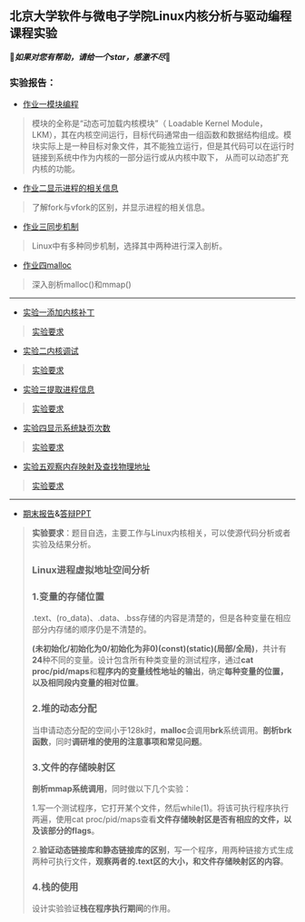 ## 北京大学软件与微电子学院Linux内核分析与驱动编程课程实验

🥢***如果对您有帮助，请给一个star，感激不尽*🥢**



### 实验报告：

- [作业一模块编程](./作业一模块编程/第1次作业-1901210765-吴昊.md)

> 模块的全称是“动态可加载内核模块”（ Loadable Kernel Module，LKM），其在内核空间运行，目标代码通常由一组函数和数据结构组成。模块实际上是一种目标对象文件，其不能独立运行，但是其代码可以在运行时链接到系统中作为内核的一部分运行或从内核中取下， 从而可以动态扩充内核的功能。

- [作业二显示进程的相关信息](./作业二显示进程的相关信息/第2次作业-1901210765-吴昊.md)

> 了解fork与vfork的区别，并显示进程的相关信息。

- [作业三同步机制](./作业三同步机制/第3次作业-1901210765-吴昊.md)

> Linux中有多种同步机制，选择其中两种进行深入剖析。

- [作业四malloc](./作业四malloc/第4次作业-1901210765-吴昊.md)

> 深入剖析malloc()和mmap()

------

- [实验一添加内核补丁](./实验一添加内核补丁/第1次实验-1901210765-吴昊.md)

> [实验要求](./实验一添加内核补丁/实验要求)

- [实验二内核调试](./实验二内核调试/第2次实验-1901210765-吴昊.md)

> [实验要求](./实验二内核调试/实验要求)

- [实验三提取进程信息](./实验三提取进程信息/第3次实验-1901210765-吴昊.md)

> [实验要求](./实验三提取进程信息/实验要求)

- [实验四显示系统缺页次数](./实验四显示系统缺页次数/第4次实验-1901210765-吴昊.md)

> [实验要求](./实验四显示系统缺页次数/实验要求)

- [实验五观察内存映射及查找物理地址](./实验五观察内存映射及查找物理地址/第5次实验-1901210765-吴昊.md)

> [实验要求](./实验五观察内存映射及查找物理地址/实验要求)

------

- [期末报告](./期末报告/6-吴昊-Linux进程虚拟地址空间分析.md)&[答辩PPT](./期末报告/答辩PPT.pptx)

> **实验要求**：题目自选，主要工作与Linux内核相关，可以使源代码分析或者实验及结果分析。
> 
> 
> ### Linux进程虚拟地址空间分析
>
> ### 1.变量的存储位置
>
> .text、(ro_data)、.data、.bss存储的内容是清楚的，但是各种变量在相应部分内存储的顺序仍是不清楚的。
>
> **(未初始化/初始化为0/初始化为非0)(const)(static)(局部/全局)**，共计有**24**种不同的变量。设计包含所有种类变量的测试程序，通过**cat proc/pid/maps**和**程序内的变量线性地址的输出**，确定**每种变量的位置，以及相同段内变量的相对位置**。
>
> ### 2.堆的动态分配
>
> 当申请动态分配的空间小于128k时，**malloc**会调用**brk**系统调用。**剖析brk函数**，同时**调研堆的使用的注意事项和常见问题**。
>
> ### 3.文件的存储映射区
>
> **剖析mmap系统调用**，同时做以下几个实验：
>
> 1.写一个测试程序，它打开某个文件，然后while(1)。将该可执行程序执行两遍，使用cat proc/pid/maps查看**文件存储映射区是否有相应的文件，以及该部分的flags**。
>
> 2.**验证动态链接库和静态链接库的区别**，写一个程序，用两种链接方式生成两种可执行文件，**观察两者的.text区的大小，和文件存储映射区的内容**。
>
> ### 4.栈的使用
>
> 设计实验验证**栈在程序执行期间**的作用。

